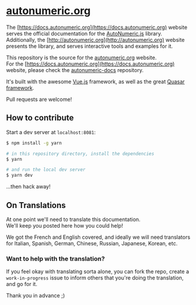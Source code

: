 # [autonumeric.org](http://autonumeric.org)

The [https://docs.autonumeric.org](https://docs.autonumeric.org) website serves the official documentation for the [AutoNumeric.js](https://github.com/autoNumeric/autoNumeric/) library.<br>Additionally, the [http://autonumeric.org](http://autonumeric.org) website presents the library, and serves interactive tools and examples for it.

This repository is the source for the [autonumeric.org](http://autonumeric.org) website.<br>For the [https://docs.autonumeric.org](https://docs.autonumeric.org) website, please check the [autonumeric-docs](https://github.com/autoNumeric/autonumeric-docs) repository.

It's built with the awesome [Vue.js](https://github.com/vuejs/vue) framework, as well as the great [Quasar framework](http://quasar-framework.org/).

Pull requests are welcome!

## How to contribute

Start a dev server at `localhost:8081`:

```bash
$ npm install -g yarn

# in this repository directory, install the dependencies 
$ yarn

# and run the local dev server
$ yarn dev
```

...then hack away!

## On Translations

At one point we'll need to translate this documentation.<br>
We'll keep you posted here how you could help!

We got the French and English covered, and ideally we will need translators for Italian, Spanish, German, Chinese, Russian, Japanese, Korean, etc.

### Want to help with the translation?

If you feel okay with translating sorta alone, you can fork the repo, create a `work-in-progress` issue to inform others that you're doing the translation, and go for it.

Thank you in advance ;)
